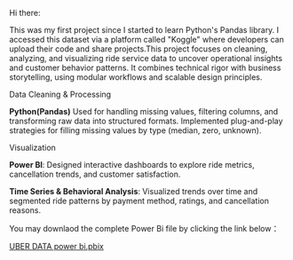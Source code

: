Hi there:

This was my first project since I started to learn Python's Pandas library. I accessed this dataset via a platform called "Koggle" where developers can upload their code and share projects.This project focuses on cleaning, analyzing, and visualizing ride service data to uncover operational insights and customer behavior patterns. It combines technical rigor with business storytelling, using modular workflows and scalable design principles.




Data Cleaning & Processing

**Python(Pandas)** Used for handling missing values, filtering columns, and transforming raw data into structured formats. Implemented plug-and-play strategies for filling missing values by type (median, zero, unknown).


Visualization

**Power BI**: Designed interactive dashboards to explore ride metrics, cancellation trends, and customer satisfaction.

**Time Series & Behavioral Analysis**: Visualized trends over time and segmented ride patterns by payment method, ratings, and cancellation reasons.



You may downlaod the complete Power Bi file by clicking the link below：

 [UBER DATA power bi.pbix](./raw/UBER%20DATA%20power%20bi.pbix)



